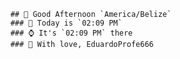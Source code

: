 
        ## 👋 Good Afternoon `America/Belize`
        ### 📅 Today is `02:09 PM`
        ### ⌚ It's `02:09 PM` there
        ### 🎩 With love, EduardoProfe666 
        